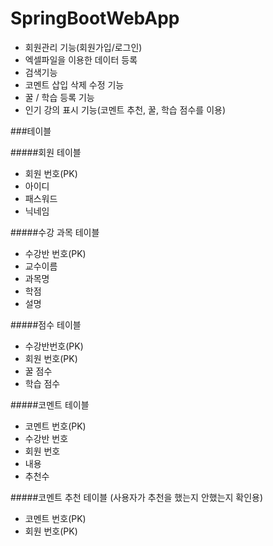 # SpringBootWebApp

- 회원관리 기능(회원가입/로그인)
- 엑셀파일을 이용한 데이터 등록
- 검색기능
- 코멘트 삽입 삭제 수정 기능
- 꿀 / 학습 등록 기능
- 인기 강의 표시 기능(코멘트 추천, 꿀, 학습 점수를 이용)


###테이블

#####회원 테이블

- 회원 번호(PK)
- 아이디
- 패스워드
- 닉네임


#####수강 과목 테이블

- 수강반 번호(PK)
- 교수이름
- 과목명
- 학점
- 설명


#####점수 테이블

- 수강반번호(PK)
- 회원 번호(PK)
- 꿀 점수
- 학습 점수


#####코멘트 테이블

- 코멘트 번호(PK)
- 수강반 번호
- 회원 번호
- 내용
- 추천수


#####코멘트 추천 테이블 (사용자가 추천을 했는지 안했는지 확인용)

- 코멘트 번호(PK)
- 회원 번호(PK)
